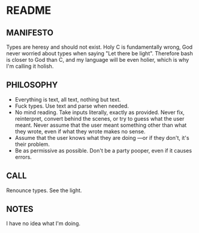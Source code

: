 # README

## MANIFESTO

Types are heresy and should not exist. Holy C is fundamentally wrong, God never worried about types when saying "Let there be light". Therefore bash is closer to God than C, and my language will be even holier, which is why I'm calling it holish.

## PHILOSOPHY

- Everything is text, all text, nothing but text.
- Fuck types. Use text and parse when needed.
- No mind reading. Take inputs literally, exactly as provided. Never fix, reinterpret, convert behind the scenes, or try to guess what the user meant. Never assume that the user meant something other than what they wrote, even if what they wrote makes no sense.
- Assume that the user knows what they are doing —or if they don't, it's their problem.
- Be as permissive as possible. Don't be a party pooper, even if it causes errors.

## CALL

Renounce types. See the light.

## NOTES

I have no idea what I'm doing.
